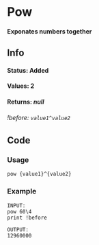 # Pow

#### Exponates numbers together

## Info

#### Status: Added
#### Values: 2
#### Returns: *null*
###### *!before:* `value1^value2`

## Code

### Usage
```qut
pow {value1}^{value2}
```
### Example
```qut
INPUT:
pow 60\4
print !before

OUTPUT:
12960000
```
